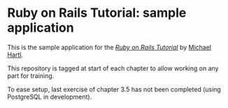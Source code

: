 # Ruby on Rails Tutorial: sample application

This is the sample application for
the [*Ruby on Rails Tutorial*](http://railstutorial.org/)
by [Michael Hartl](http://michaelhartl.com/).

This repository is tagged at start of each chapter to
allow working on any part for training.

To ease setup, last exercise of chapter 3.5 has not been completed
(using PostgreSQL in development).